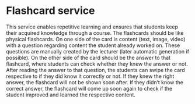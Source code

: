# Flashcard service

This service enables repetitive learning and ensures that students keep their acquired knowledge through a course.
The flashcards should be like physical flashcards.
On one side of the card is content (text, image, video) with a question regarding content the student already worked on. 
These questions are manually created by the lecturer (later automatic generation if possible).
On the other side of the card should be the answer to that flashcard, where students can check whether they knew the answer or not.
After reading the answer to that question, the students can swipe the card respective to if they did know it correctly or not.
If they knew the right answer, the flashcard will not be shown soon after.
If they didn’t know the correct answer, the flashcard will come up soon again to check if the student improved and learned the respective content.